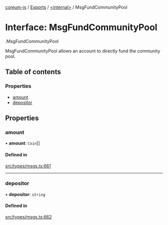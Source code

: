 [coreum-js](../README.md) / [Exports](../modules.md) / [<internal\>](../modules/internal_.md) / MsgFundCommunityPool

# Interface: MsgFundCommunityPool

[<internal>](../modules/internal_.md).MsgFundCommunityPool

MsgFundCommunityPool allows an account to directly
fund the community pool.

## Table of contents

### Properties

- [amount](internal_.MsgFundCommunityPool.md#amount)
- [depositor](internal_.MsgFundCommunityPool.md#depositor)

## Properties

### amount

• **amount**: `Coin`[]

#### Defined in

[src/types/msgs.ts:661](https://github.com/PyramydLabs/coreum-js/blob/75debec/src/types/msgs.ts#L661)

___

### depositor

• **depositor**: `string`

#### Defined in

[src/types/msgs.ts:662](https://github.com/PyramydLabs/coreum-js/blob/75debec/src/types/msgs.ts#L662)

